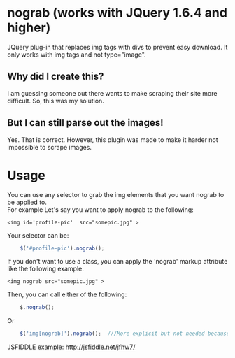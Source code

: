 nograb (works with JQuery 1.6.4 and higher)
======

JQuery plug-in that replaces img tags with divs to prevent easy download.  It only works with img tags and not type="image". 

## Why did I create this?

I am guessing someone out there wants to make scraping their site more difficult.  So, this was my solution.

## But I can still parse out the images!


Yes.   That is correct.   However, this plugin was made to make it harder not impossible to scrape images.


# Usage

You can use any selector to grab the img elements that you want nograb to be applied to.  
For example
Let's say you want to apply nograb to the following:

`<img id='profile-pic'  src="somepic.jpg" >`

Your selector can be:
```javascript
	$('#profile-pic').nograb();
```

If you don't want to use a class, you can apply the 'nograb' markup attribute like the following example.

`<img nograb src="somepic.jpg" >`

Then, you can call either of the following:

```javascript
	$.nograb();
```
Or

```javascript
	$('img[nograb]').nograb();  ///More explicit but not needed because of the above example.
```

JSFIDDLE example: 
http://jsfiddle.net/jfhw7/
